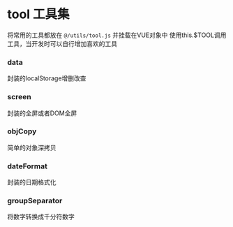 # tool 工具集
将常用的工具都放在 ```@/utils/tool.js``` 并挂载在VUE对象中 使用this.$TOOL调用工具，当开发时可以自行增加喜欢的工具

### data
封装的localStorage增删改查

### screen
封装的全屏或者DOM全屏

### objCopy
简单的对象深拷贝

### dateFormat
封装的日期格式化

### groupSeparator
将数字转换成千分符数字

